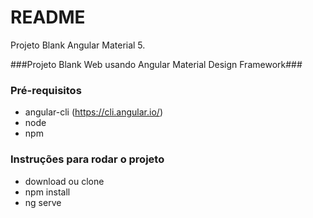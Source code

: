 # README #

Projeto Blank Angular Material 5. 

###Projeto Blank Web usando Angular Material Design Framework###


### Pré-requisitos ###

* angular-cli (https://cli.angular.io/)
* node
* npm

### Instruções para rodar o projeto ###

* download ou clone
* npm install
* ng serve

